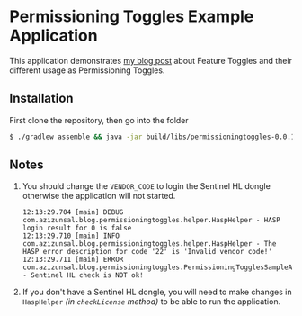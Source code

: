 # Permissioning Toggles Example Application
This application demonstrates [my blog post](https://azizunsal.github.io/blog/post/feature-toggles-as-permissioning-toggles) about Feature Toggles and their different usage as Permissioning Toggles.

## Installation

First clone the repository, then go into the folder 

``` bash
$ ./gradlew assemble && java -jar build/libs/permissioningtoggles-0.0.1-SNAPSHOT.jar
```

## Notes

1. You should change the `VENDOR_CODE` to login the Sentinel HL dongle otherwise the application will not started.
   ```
   12:13:29.704 [main] DEBUG com.azizunsal.blog.permissioningtoggles.helper.HaspHelper - HASP login result for 0 is false
   12:13:29.710 [main] INFO com.azizunsal.blog.permissioningtoggles.helper.HaspHelper - The HASP error description for code '22' is 'Invalid vendor code!'
   12:13:29.711 [main] ERROR com.azizunsal.blog.permissioningtoggles.PermissioningTogglesSampleApplication - Sentinel HL check is NOT ok!
   ```
2. If you don't have a Sentinel HL dongle, you will need to make changes in `HaspHelper` *(in `checkLicense` method)* to be able to run the application.

 